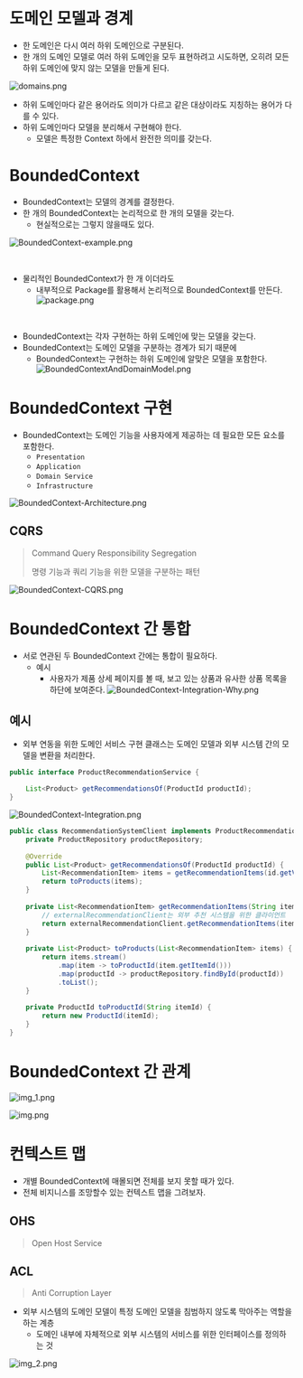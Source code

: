 # 도메인 모델과 경계
- 한 도메인은 다시 여러 하위 도메인으로 구분된다.
- 한 개의 도메인 모델로 여러 하위 도메인을 모두 표현하려고 시도하면, 오히려 모든 하위 도메인에 맞지 않는 모델을 만들게 된다.

![domains.png](images/chapter9/domains.png)

- 하위 도메인마다 같은 용어라도 의미가 다르고 같은 대상이라도 지칭하는 용어가 다를 수 있다.
- 하위 도메인마다 모델을 분리해서 구현해야 한다.
  - 모델은 특정한 Context 하에서 완전한 의미를 갖는다.

# BoundedContext
- BoundedContext는 모델의 경계를 결정한다.
- 한 개의 BoundedContext는 논리적으로 한 개의 모델을 갖는다.
  - 현실적으로는 그렇지 않을때도 있다.

![BoundedContext-example.png](images/chapter9/BoundedContext-example.png)

<br/>

- 물리적인 BoundedContext가 한 개 이더라도
  - 내부적으로 Package를 활용해서 논리적으로 BoundedContext를 만든다.
  ![package.png](images/chapter9/package.png)

<br/>

- BoundedContext는 각자 구현하는 하위 도메인에 맞는 모델을 갖는다.
- BoundedContext는 도메인 모델을 구분하는 경계가 되기 때문에
  - BoundedContext는 구현하는 하위 도메인에 알맞은 모델을 포함한다.
![BoundedContextAndDomainModel.png](images/chapter9/BoundedContextAndDomainModel.png)

# BoundedContext 구현
- BoundedContext는 도메인 기능을 사용자에게 제공하는 데 필요한 모든 요소를 포함한다.
  - `Presentation`
  - `Application`
  - `Domain Service`
  - `Infrastructure`

![BoundedContext-Architecture.png](images/chapter9/BoundedContext-Architecture.png)

## CQRS
> Command Query Responsibility Segregation
> 
> 명령 기능과 쿼리 기능을 위한 모델을 구분하는 패턴

![BoundedContext-CQRS.png](images/chapter9/BoundedContext-CQRS.png)

# BoundedContext 간 통합

- 서로 연관된 두 BoundedContext 간에는 통합이 필요하다.
  - 예시
    - 사용자가 제품 상세 페이지를 볼 때, 보고 있는 상품과 유사한 상품 목록을 하단에 보여준다.
    ![BoundedContext-Integration-Why.png](images/chapter9/BoundedContext-Integration-Why.png)

## 예시
- 외부 연동을 위한 도메인 서비스 구현 클래스는 도메인 모델과 외부 시스템 간의 모델을 변환을 처리한다.
```java
public interface ProductRecommendationService {

    List<Product> getRecommendationsOf(ProductId productId);
}
```
![BoundedContext-Integration.png](images/chapter9/BoundedContext-Integration.png)

```java
public class RecommendationSystemClient implements ProductRecommendationService {
    private ProductRepository productRepository;
    
    @Override
    public List<Product> getRecommendationsOf(ProductId productId) {
        List<RecommendationItem> items = getRecommendationItems(id.getValue());
        return toProducts(items);
    }
    
    private List<RecommendationItem> getRecommendationItems(String itemId) {
        // externalRecommendationClient는 외부 추천 시스템을 위한 클라이언트
        return externalRecommendationClient.getRecommendationItems(itemId);
    }
    
    private List<Product> toProducts(List<RecommendationItem> items) {
        return items.stream()
            .map(item -> toProductId(item.getItemId()))
            .map(productId -> productRepository.findById(productId))
            .toList();
    }
    
    private ProductId toProductId(String itemId) {
        return new ProductId(itemId);
    }
}
```

# BoundedContext 간 관계

![img_1.png](img_1.png)

![img.png](img.png)

# 컨텍스트 맵
- 개별 BoundedContext에 매몰되면 전체를 보지 못할 때가 있다.
- 전체 비지니스를 조망할수 있는 컨텍스트 맵을 그려보자.

## OHS
> Open Host Service

## ACL
> Anti Corruption Layer

- 외부 시스템의 도메인 모델이 특정 도메인 모델을 침범하지 않도록 막아주는 역할을 하는 계층
  - 도메인 내부에 자체적으로 외부 시스템의 서비스를 위한 인터페이스를 정의하는 것

![img_2.png](img_2.png)
